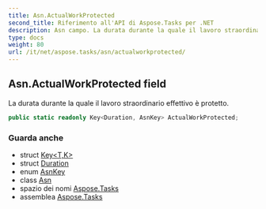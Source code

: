 ```yaml
---
title: Asn.ActualWorkProtected
second_title: Riferimento all'API di Aspose.Tasks per .NET
description: Asn campo. La durata durante la quale il lavoro straordinario effettivo è protetto.
type: docs
weight: 80
url: /it/net/aspose.tasks/asn/actualworkprotected/
---
```

## Asn.ActualWorkProtected field

La durata durante la quale il lavoro straordinario effettivo è protetto.

```csharp
public static readonly Key<Duration, AsnKey> ActualWorkProtected;
```

### Guarda anche

* struct [Key&lt;T,K&gt;](../../key-2/)
* struct [Duration](../../duration/)
* enum [AsnKey](../../asnkey/)
* class [Asn](../)
* spazio dei nomi [Aspose.Tasks](../../asn/)
* assemblea [Aspose.Tasks](../../../)



